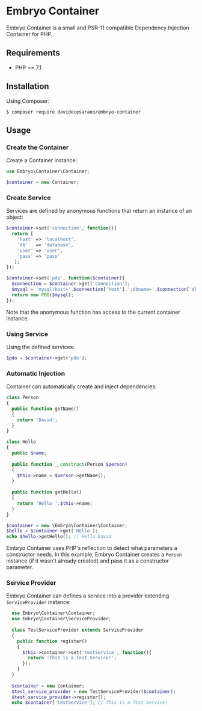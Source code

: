 # Embryo Container
Embryo Container is a small and PSR-11 compatible Dependency Injection Container for PHP.

## Requirements
* PHP >= 7.1

## Installation
Using Composer:
```
$ composer require davidecesarano/embryo-container
```

## Usage

### Create the Container
Create a Container instance:
```php
use Embryo\Container\Container;

$container = new Container;
```

### Create Service
Services are defined by anonymous functions that return an instance of an object:
```php
$container->set('connection', function(){
  return [
    'host' => 'localhost',
    'db'   => 'database',
    'user' => 'user',
    'pass' => 'pass'
   ];
});

$container->set('pdo', function($container){
  $connection = $container->get('connection');
  $mysql = 'mysql:host='.$connection['host'].';dbname='.$connection['db'], $connection['user'], $connection['pass']);
  return new PDO($mysql);
});
```
Note that the anonymous function has access to the current container instance.

### Using Service
Using the defined services:
```php
$pdo = $container->get('pdo');
```

### Automatic Injection
Container can automatically create and inject dependencies:
```php
class Person
{
  public function getName()
  {
    return 'David';
  }
}

class Hello
{
  public $name;
  
  public function __construct(Person $person)
  {
    $this->name = $person->getName();
  }
  
  public function getHello()
  {
    return 'Hello '.$this->name;
  }
}

$container = new \Embryo\Container\Container;
$hello = $container->get('Hello');
echo $hello->getHello(); // Hello David
```
Embryo Container uses PHP's reflection to detect what parameters a constructor needs. In this example, Embryo Container creates a `Person` instance (if it wasn't already created) and pass it as a constructor parameter.

### Service Provider
Embryo Container can defines a service into a provider extending `ServiceProvider` instance:
```php
  use Embryo\Container\Container;
  use Embryo\Container\ServiceProvider;
  
  class TestServiceProvider extends ServiceProvider 
  {
    public function register()
    {
      $this->container->set('testService', function(){
        return 'This is a Test Service!';
      });
    }
  }
  
  $container = new Container;
  $test_service_provider = new TestServiceProvider($container);
  $test_service_provider->register();
  echo $container['testService']; // This is a Test Service!
```
